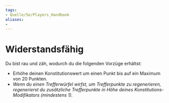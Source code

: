 ```yaml
---
tags:
- Quelle/5e/Players_Handbook
aliases:
- 
---
```

# Widerstandsfähig

Du bist rau und zäh, wodurch du die folgenden Vorzüge erhältst:

- Erhöhe deinen Konstitutionswert um einen Punkt bis auf ein Maximum von 20 Punkten.
- _Wenn du einen Trefferwürfel wirfst, um Trefferpunkte zu regenerieren, regenerierst du zusätzliche Trefferpunkte in Höhe deines Konstitutions-Modifikators (mindestens 1)._